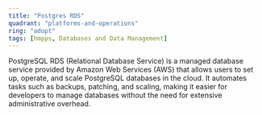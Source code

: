 ```yaml
---
title: "Postgres RDS"
quadrant: "platforms-and-operations"
ring: "adopt"
tags: [hmpps, Databases and Data Management]
---
```


PostgreSQL RDS (Relational Database Service) is a managed database service provided by Amazon Web Services (AWS) that allows users to set up, operate, and scale PostgreSQL databases in the cloud. It automates tasks such as backups, patching, and scaling, making it easier for developers to manage databases without the need for extensive administrative overhead.
